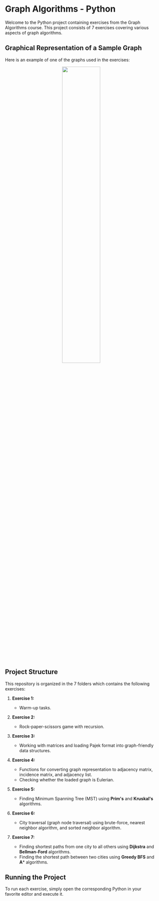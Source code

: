 # Graph Algorithms - Python

Welcome to the Python project containing exercises from the Graph Algorithms course. This project consists of 7 exercises covering various aspects of graph algorithms.

## Graphical Representation of a Sample Graph

Here is an example of one of the graphs used in the exercises:

<p align="center">
   <img src="https://github.com/MarkoZdilar/WineShop-MERN-Fullstack/assets/58775766/82d543bc-e869-4efb-afa3-ab9ac446a42a" width="50%">
</p>

## Project Structure

This repository is organized in the 7 folders which contains the following exercises:

1. **Exercise 1:**
   - Warm-up tasks.

2. **Exercise 2:**
   - Rock-paper-scissors game with recursion.

3. **Exercise 3:**
   - Working with matrices and loading Pajek format into graph-friendly data structures.

4. **Exercise 4:**
   - Functions for converting graph representation to adjacency matrix, incidence matrix, and adjacency list.
   - Checking whether the loaded graph is Eulerian.

5. **Exercise 5:**
   - Finding Minimum Spanning Tree (MST) using **Prim's** and **Kruskal's** algorithms.

6. **Exercise 6:**
   - City traversal (graph node traversal) using brute-force, nearest neighbor algorithm, and sorted neighbor algorithm.

7. **Exercise 7:**
   - Finding shortest paths from one city to all others using **Dijkstra** and **Bellman-Ford** algorithms.
   - Finding the shortest path between two cities using **Greedy BFS** and **A*** algorithms.

## Running the Project

To run each exercise, simply open the corresponding Python in your favorite editor and execute it.
